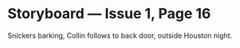 # Storyboard — Issue 1, Page 16

Snickers barking, Collin follows to back door, outside Houston night.
